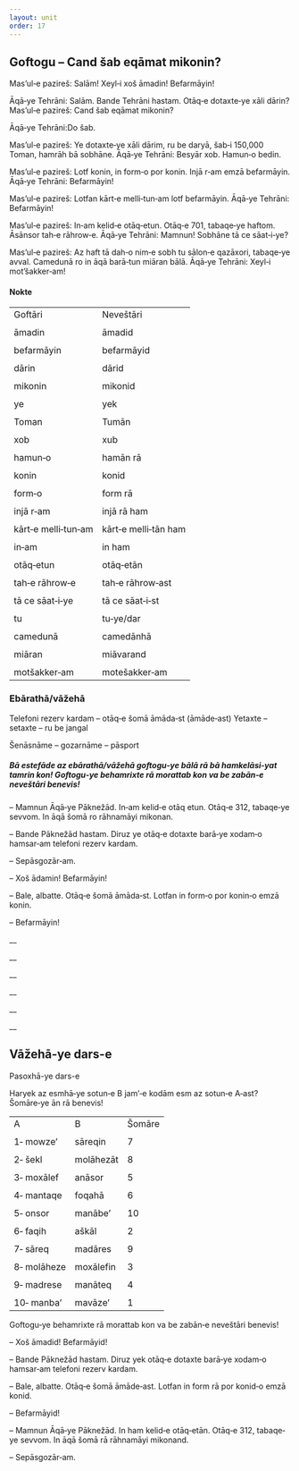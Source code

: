 ```yaml
---
layout: unit
order: 17 
---
```






## Goftogu – Cand šab eqāmat mikonin?

Mas’ul‐e pazireš: Salām! Xeyl‐i xoš āmadin! Befarmāyin!

Āqā‐ye Tehrāni: Salām. Bande Tehrāni hastam. Otāq‐e dotaxte‐ye xāli dārin? Mas’ul‐e pazireš: Cand šab eqāmat mikonin?

Āqā‐ye Tehrāni:Do šab.

Mas’ul‐e pazireš: Ye dotaxte‐ye xāli dārim, ru be daryā, šab‐i 150,000 Toman, hamrāh bā sobhāne. Āqā‐ye Tehrāni: Besyār xob. Hamun‐o bedin.

Mas’ul‐e pazireš: Lotf konin, in form‐o por konin. Injā r‐am emzā befarmāyin. Āqā‐ye Tehrāni: Befarmāyin!

Mas’ul‐e pazireš: Lotfan kārt‐e melli‐tun‐am lotf befarmāyin. Āqā‐ye Tehrāni: Befarmāyin!

Mas’ul‐e pazireš: In‐am kelid‐e otāq‐etun. Otāq‐e 701, tabaqe‐ye haftom. Āsānsor tah‐e rāhrow‐e. Āqā‐ye Tehrāni: Mamnun! Sobhāne tā ce sāat‐i‐ye?

Mas’ul‐e pazireš: Az haft tā dah‐o nim‐e sobh tu sālon‐e qazāxori, tabaqe‐ye avval. Camedunā ro in āqā barā‐tun miāran bālā. Āqā‐ye Tehrāni: Xeyl‐i mot’šakker‐am!

#### Nokte

|                     |                      |
|-------------------|-------------------- |
| Goftāri             | Neveštāri            |
|                     |                      |
| āmadin              | āmadid               |
|                     |                      |
| befarmāyin          | befarmāyid           |
|                     |                      |
| dārin               | dārid                |
|                     |                      |
| mikonin             | mikonid              |
|                     |                      |
| ye                  | yek                  |
|                     |                      |
| Toman               | Tumān                |
|                     |                      |
| xob                 | xub                  |
|                     |                      |
| hamun‐o             | hamān rā             |
|                     |                      |
| konin               | konid                |
|                     |                      |
| form‐o              | form rā              |
|                     |                      |
| injā r‐am           | injā rā ham          |
|                     |                      |
| kārt‐e melli‐tun‐am | kārt‐e melli‐tān ham |
|                     |                      |
| in‐am               | in ham               |
|                     |                      |
| otāq‐etun           | otāq‐etān            |
|                     |                      |
| tah‐e rāhrow‐e      | tah‐e rāhrow‐ast     |
|                     |                      |
| tā ce sāat‐i‐ye     | tā ce sāat‐i‐st      |
|                     |                      |
| tu                  | tu‐ye/dar            |
|                     |                      |
| camedunā            | camedānhā            |
|                     |                      |
| miāran              | miāvarand            |
|                     |                      |
| motšakker‐am        | motešakker‐am        |

### Ebārathā/vāžehā

Telefoni rezerv kardam – otāq‐e šomā āmāda‐st (āmāde‐ast) Yetaxte – setaxte – ru be jangal

Šenāsnāme – gozarnāme – pāsport

##### Bā estefāde az ebārathā/vāžehā goftogu‐ye bālā rā bā hamkelāsi‐yat tamrin kon! Goftogu‐ye behamrixte rā morattab kon va be zabān‐e neveštāri benevis!

– Mamnun Āqā‐ye Pāknežād. In‐am kelid‐e otāq etun. Otāq‐e 312, tabaqe‐ye sevvom. In āqā šomā ro rāhnamāyi mikonan.

– Bande Pāknežād hastam. Diruz ye otāq‐e dotaxte barā‐ye xodam‐o hamsar‐am telefoni rezerv kardam.

– Sepāsgozār‐am.

– Xoš ādamin! Befarmāyin!

– Bale, albatte. Otāq‐e šomā āmāda‐st. Lotfan in form‐o por konin‐o emzā konin.

– Befarmāyin!

\_\_

\_\_

\_\_

\_\_

\_\_

\_\_

## Vāžehā-ye dars-e 

Pasoxhā-ye dars-e 

Haryek az esmhā‐ye sotun‐e B jam’‐e kodām esm az sotun‐e A‐ast? Šomāre‐ye ān rā benevis!

|             |           |        |
|-----------|---------|------ |
| A           | B         | Šomāre |
|             |           |        |
| 1‐ mowze’   | sāreqin   | 7      |
|             |           |        |
| 2‐ šekl     | molāhezāt | 8      |
|             |           |        |
| 3‐ moxālef  | anāsor    | 5      |
|             |           |        |
| 4‐ mantaqe  | foqahā    | 6      |
|             |           |        |
| 5‐ onsor    | manābe’   | 10     |
|             |           |        |
| 6‐ faqih    | aškāl     | 2      |
|             |           |        |
| 7‐ sāreq    | madāres   | 9      |
|             |           |        |
| 8‐ molāheze | moxālefin | 3      |
|             |           |        |
| 9‐ madrese  | manāteq   | 4      |
|             |           |        |
| 10‐ manba’  | mavāze’   | 1      |

Goftogu‐ye behamrixte rā morattab kon va be zabān‐e neveštāri benevis!

– Xoš āmadid! Befarmāyid!

– Bande Pāknežād hastam. Diruz yek otāq‐e dotaxte barā‐ye xodam‐o hamsar‐am telefoni rezerv kardam.

– Bale, albatte. Otāq‐e šomā āmāde‐ast. Lotfan in form rā por konid‐o emzā konid.

– Befarmāyid!

– Mamnun Āqā‐ye Pāknežād. In ham kelid‐e otāq‐etān. Otāq‐e 312, tabaqe‐ye sevvom. In āqā šomā rā rāhnamāyi mikonand.

– Sepāsgozār‐am.


